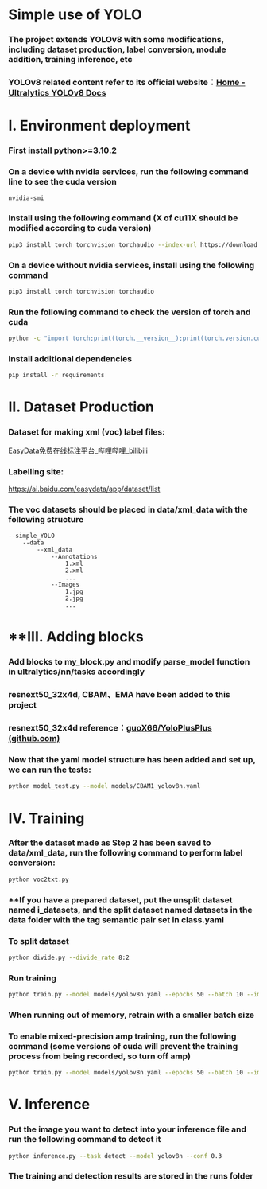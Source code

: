 # Simple use of YOLO

### The project extends YOLOv8 with some modifications, including dataset production, label conversion, module addition, training inference, etc

### YOLOv8 related content refer to its official website：[Home - Ultralytics YOLOv8 Docs](https://docs.ultralytics.com/)



# Ⅰ. Environment deployment

### First install python>=3.10.2

### On a device with nvidia services, run the following command line to see the cuda version

```
nvidia-smi
```

### Install using the following command (X of cu11X should be modified according to cuda version)

```bash
pip3 install torch torchvision torchaudio --index-url https://download.pytorch.org/whl/cu118
```

### On a device without nvidia services, install using the following command

```bash
pip3 install torch torchvision torchaudio
```

### Run the following command to check the version of torch and cuda

```bash
python -c "import torch;print(torch.__version__);print(torch.version.cuda)"
```

### Install additional dependencies

```bash
pip install -r requirements
```



# II. Dataset Production

### Dataset for making xml (voc) label files:

[EasyData免费在线标注平台_哔哩哔哩_bilibili](https://www.bilibili.com/video/BV1A8411v7MW/?spm_id_from=333.337.search-card.all.click&vd_source=6ede58a42dad439f3299faa3c2d63d9e)

### Labelling site:

https://ai.baidu.com/easydata/app/dataset/list

### The voc datasets should be placed in data/xml_data with the following structure

```
--simple_YOLO
    --data
        --xml_data
            --Annotations
                1.xml
                2.xml
                ...
            --Images
                1.jpg
                2.jpg
                ...
```

### 

# **III. Adding blocks

### Add blocks to my_block.py and modify parse_model function in ultralytics/nn/tasks accordingly

### resnext50_32x4d, CBAM、EMA have been added to this project

### resnext50_32x4d reference：[guoX66/YoloPlusPlus (github.com)](https://github.com/guoX66/YoloPlusPlus)

### Now that the yaml model structure has been added and set up, we can run the tests:

```bash
python model_test.py --model models/CBAM1_yolov8n.yaml
```



# Ⅳ. Training

### After the dataset made as Step 2 has been saved to data/xml_data, run the following command to perform label conversion:

```bash
python voc2txt.py 
```

### **If you have a prepared dataset, put the unsplit dataset named i_datasets, and the split dataset named datasets in the data folder with the tag semantic pair set in class.yaml

### To split dataset

```bash
python divide.py --divide_rate 8:2
```

### Run training

```bash
python train.py --model models/yolov8n.yaml --epochs 50 --batch 10 --imgsz 640
```

### When running out of memory, retrain with a smaller batch size

### To enable mixed-precision amp training, run the following command (some versions of cuda will prevent the training process from being recorded, so turn off amp)

```bash
python train.py --model models/yolov8n.yaml --epochs 50 --batch 10 --imgsz 640 --amp True
```



# Ⅴ. Inference

### Put the image you want to detect into your inference file and run the following command to detect it

```bash
python inference.py --task detect --model yolov8n --conf 0.3
```

### The training and detection results are stored in the runs folder
